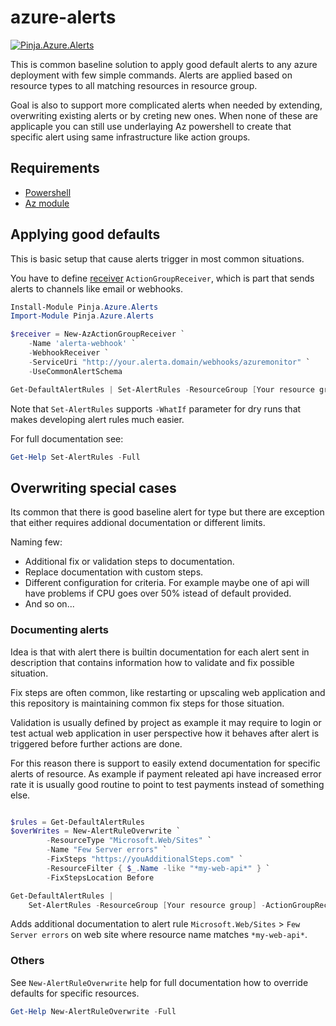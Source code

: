 # azure-alerts

[![Pinja.Azure.Alerts](https://img.shields.io/powershellgallery/v/Pinja.Azure.Alerts.svg?style=flat-square&label=Pinja.Azure.Alerts)](https://www.powershellgallery.com/packages/Pinja.Azure.Alerts/)

This is common baseline solution to apply good default alerts to any azure deployment with few simple commands. Alerts are applied based on resource types to all matching resources in resource group.

Goal is also to support more complicated alerts when needed by extending, overwriting existing alerts or by creting new ones. When none of these are applicaple you can still
use underlaying Az powershell to create that specific alert using same infrastructure like action groups.

## Requirements

- [Powershell](https://github.com/PowerShell/PowerShell)
- [Az module](https://github.com/Azure/azure-powershell)

## Applying good defaults

This is basic setup that cause alerts trigger in most common situations.

You have to define [receiver](https://docs.microsoft.com/en-us/powershell/module/az.monitor/new-azactiongroupreceiver) `ActionGroupReceiver`, which is part that sends alerts to channels like email or webhooks.

```powershell
Install-Module Pinja.Azure.Alerts
Import-Module Pinja.Azure.Alerts

$receiver = New-AzActionGroupReceiver `
    -Name 'alerta-webhook' `
    -WebhookReceiver `
    -ServiceUri "http://your.alerta.domain/webhooks/azuremonitor" `
    -UseCommonAlertSchema

Get-DefaultAlertRules | Set-AlertRules -ResourceGroup [Your resource group] -ActionGroupReceiver $receiver
```

Note that `Set-AlertRules` supports `-WhatIf` parameter for dry runs that makes developing alert rules much easier.

For full documentation see:

```powershell
Get-Help Set-AlertRules -Full
```

## Overwriting special cases

Its common that there is good baseline alert for type but there are exception that either requires addional documentation
or different limits.

Naming few:

- Additional fix or validation steps to documentation.
- Replace documentation with custom steps.
- Different configuration for criteria. For example maybe one of api will have problems if CPU goes over 50% istead of default provided.
- And so on...

### Documenting alerts

Idea is that with alert there is builtin documentation for each alert sent in description that contains information how to
validate and fix possible situation.

Fix steps are often common, like restarting or upscaling web application and this repository is maintaining common fix steps
for those situation.

Validation is usually defined by project as example it may require to login or test actual web application in user perspective
how it behaves after alert is triggered before further actions are done.

For this reason there is support to easily extend documentation for specific alerts of resource. As example if payment releated
api have increased error rate it is usually good routine to point to test payments instead of something else.

```powershell

$rules = Get-DefaultAlertRules
$overWrites = New-AlertRuleOverwrite `
        -ResourceType "Microsoft.Web/Sites" `
        -Name "Few Server errors" `
        -FixSteps "https://youAdditionalSteps.com" `
        -ResourceFilter { $_.Name -like "*my-web-api*" } `
        -FixStepsLocation Before

Get-DefaultAlertRules |
    Set-AlertRules -ResourceGroup [Your resource group] -ActionGroupReceiver $receiver -OverWrites $overWrites
```

Adds additional documentation to alert rule `Microsoft.Web/Sites` > `Few Server errors` on web site where resource name matches `*my-web-api*`.

### Others

See `New-AlertRuleOverwrite` help for full documentation how to override defaults for specific resources.

```powershell
Get-Help New-AlertRuleOverwrite -Full
```

